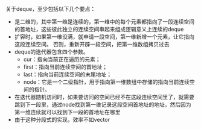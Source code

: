 关于deque，至少包括以下几个要点：

* 是二维的，其中第一维是连续的，第一维中的每个元素都指向了一段连续空间的首地址，这些彼此独立的连续空间串起来组成逻辑意义上连续的deque
* 扩容时，如果第一维没满，就申请一段空间，第一维新增一个元素，让它指向这段连续空间。 否则，重新开辟一段空间，把第一维数组拷贝过去
* deque的迭代器包含四个参数。
  * cur：指向当前正在遍历的元素；
  * first：指向当前连续空间的首地址；
  * last：指向当前连续空间的末尾地址；
  * node：它是一个二级指针，用于指向第一维数组中存储的指向当前连续空间的指针。
* 在迭代器随机访问时，如果要访问的空间已经不在这段连续空间里了，就需要跳到下一段里，通过node找到第一维记录这段空间首地址的地址，然后因为第一维连续就可以找到下一段的首地址在哪里
* 由于这种分段式的实现，效率不如vector

